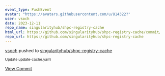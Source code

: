 ```yaml
---
event_type: PushEvent
avatar: "https://avatars.githubusercontent.com/u/814322?"
user: vsoch
date: 2023-12-11
repo_name: singularityhub/shpc-registry-cache
html_url: https://github.com/singularityhub/shpc-registry-cache/commit/554678068b9a241f8d0769448620cc068216c91c
repo_url: https://github.com/singularityhub/shpc-registry-cache
---
```


<a href='https://github.com/vsoch' target='_blank'>vsoch</a> pushed to <a href='https://github.com/singularityhub/shpc-registry-cache' target='_blank'>singularityhub/shpc-registry-cache</a>

<small>Update update-cache.yaml</small>

<a href='https://github.com/singularityhub/shpc-registry-cache/commit/554678068b9a241f8d0769448620cc068216c91c' target='_blank'>View Commit</a>
